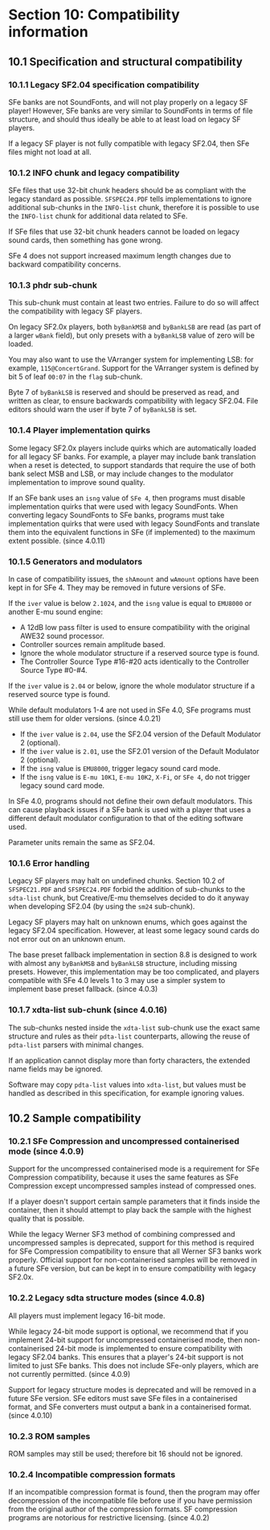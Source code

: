 # Section 10: Compatibility information

## 10.1 Specification and structural compatibility

### 10.1.1 Legacy SF2.04 specification compatibility

SFe banks are not SoundFonts, and will not play properly on a legacy SF player! However, SFe banks are very similar to SoundFonts in terms of file structure, and should thus ideally be able to at least load on legacy SF players.

If a legacy SF player is not fully compatible with legacy SF2.04, then SFe files might not load at all.

### 10.1.2 INFO chunk and legacy compatibility

SFe files that use 32-bit chunk headers should be as compliant with the legacy standard as possible. `SFSPEC24.PDF` tells implementations to ignore additional sub-chunks in the `INFO-list` chunk, therefore it is possible to use the `INFO-list` chunk for additional data related to SFe.

If SFe files that use 32-bit chunk headers cannot be loaded on legacy sound cards, then something has gone wrong.

SFe 4 does not support increased maximum length changes due to backward compatibility concerns.

### 10.1.3 phdr sub-chunk

This sub-chunk must contain at least two entries. Failure to do so will affect the compatibility with legacy SF players.

On legacy SF2.0x players, both `byBankMSB` and `byBankLSB` are read (as part of a larger `wBank` field), but only presets with a `byBankLSB` value of zero will be loaded.

You may also want to use the VArranger system for implementing LSB: for example, `115@ConcertGrand`. Support for the VArranger system is defined by bit 5 of leaf `00:07` in the `flag` sub-chunk.

Byte 7 of `byBankLSB` is reserved and should be preserved as read, and written as clear, to ensure backwards compatibility with legacy SF2.04. File editors should warn the user if byte 7 of `byBankLSB` is set.

### 10.1.4 Player implementation quirks

Some legacy SF2.0x players include quirks which are automatically loaded for all legacy SF banks. For example, a player may include bank translation when a reset is detected, to support standards that require the use of both bank select MSB and LSB, or may include changes to the modulator implementation to improve sound quality.

If an SFe bank uses an `isng` value of `SFe 4`, then programs must disable implementation quirks that were used with legacy SoundFonts. When converting legacy SoundFonts to SFe banks, programs must take implementation quirks that were used with legacy SoundFonts and translate them into the equivalent functions in SFe (if implemented) to the maximum extent possible. (since 4.0.11)

### 10.1.5 Generators and modulators

In case of compatibility issues, the `shAmount` and `wAmount` options have been kept in for SFe 4. They may be removed in future versions of SFe.

If the `iver` value is below `2.1024`, and the `isng` value is equal to `EMU8000` or another E-mu sound engine:

- A 12dB low pass filter is used to ensure compatibility with the original AWE32 sound processor.
- Controller sources remain amplitude based.
- Ignore the whole modulator structure if a reserved source type is found.
- The Controller Source Type #16-#20 acts identically to the Controller Source Type #0-#4.

If the `iver` value is `2.04` or below, ignore the whole modulator structure if a reserved source type is found.

While default modulators 1-4 are not used in SFe 4.0, SFe programs must still use them for older versions. (since 4.0.21)

- If the `iver` value is `2.04`, use the SF2.04 version of the Default Modulator 2 (optional).
- If the `iver` value is `2.01`, use the SF2.01 version of the Default Modulator 2 (optional).
- If the `isng` value is `EMU8000`, trigger legacy sound card mode.
- If the `isng` value is `E-mu 10K1`, `E-mu 10K2`, `X-Fi`, or `SFe 4`, do not trigger legacy sound card mode.

In SFe 4.0, programs should not define their own default modulators. This can cause playback issues if a SFe bank is used with a player that uses a different default modulator configuration to that of the editing software used.

Parameter units remain the same as SF2.04.

### 10.1.6 Error handling

Legacy SF players may halt on undefined chunks. Section 10.2 of `SFSPEC21.PDF` and `SFSPEC24.PDF` forbid the addition of sub-chunks to the `sdta-list` chunk, but Creative/E-mu themselves decided to do it anyway when developing SF2.04 (by using the `sm24` sub-chunk).

Legacy SF players may halt on unknown enums, which goes against the legacy SF2.04 specification. However, at least some legacy sound cards do not error out on an unknown enum.

The base preset fallback implementation in section 8.8 is designed to work with almost any `byBankMSB` and `byBankLSB` structure, including missing presets. However, this implementation may be too complicated, and players compatible with SFe 4.0 levels 1 to 3 may use a simpler system to implement base preset fallback. (since 4.0.3)

### 10.1.7 xdta-list sub-chunk (since 4.0.16)

The sub-chunks nested inside the `xdta-list` sub-chunk use the exact same structure and rules as their `pdta-list` counterparts, allowing the reuse of `pdta-list` parsers with minimal changes.

If an application cannot display more than forty characters, the extended name fields may be ignored.

Software may copy `pdta-list` values into `xdta-list`, but values must be handled as described in this specification, for example ignoring values.

## 10.2 Sample compatibility

### 10.2.1 SFe Compression and uncompressed containerised mode (since 4.0.9)

Support for the uncompressed containerised mode is a requirement for SFe Compression compatibility, because it uses the same features as SFe Compression except uncompressed samples instead of compressed ones.

If a player doesn't support certain sample parameters that it finds inside the container, then it should attempt to play back the sample with the highest quality that is possible.

While the legacy Werner SF3 method of combining compressed and uncompressed samples is deprecated, support for this method is required for SFe Compression compatibility to ensure that all Werner SF3 banks work properly. Official support for non-containerised samples will be removed in a future SFe version, but can be kept in to ensure compatibility with legacy SF2.0x.

### 10.2.2 Legacy sdta structure modes (since 4.0.8)

All players must implement legacy 16-bit mode.

While legacy 24-bit mode support is optional, we recommend that if you implement 24-bit support for uncompressed containerised mode, then non-containerised 24-bit mode is implemented to ensure compatibility with legacy SF2.04 banks. This ensures that a player's 24-bit support is not limited to just SFe banks. This does not include SFe-only players, which are not currently permitted. (since 4.0.9)

Support for legacy structure modes is deprecated and will be removed in a future SFe version. SFe editors must save SFe files in a containerised format, and SFe converters must output a bank in a containerised format. (since 4.0.10)

### 10.2.3 ROM samples

ROM samples may still be used; therefore bit 16 should not be ignored.

### 10.2.4 Incompatible compression formats

If an incompatible compression format is found, then the program may offer decompression of the incompatible file before use if you have permission from the original author of the compression formats. SF compression programs are notorious for restrictive licensing. (since 4.0.2)